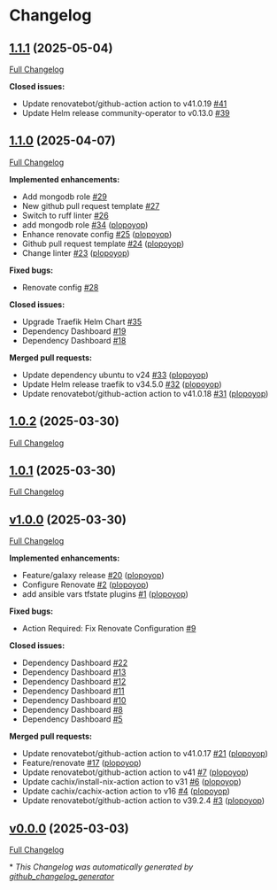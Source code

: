 # Changelog

## [1.1.1](https://github.com/plopoyop/ansible-collection-kubernetes/tree/1.1.1) (2025-05-04)

[Full Changelog](https://github.com/plopoyop/ansible-collection-kubernetes/compare/1.1.0...1.1.1)

**Closed issues:**

- Update renovatebot/github-action action to v41.0.19 [\#41](https://github.com/plopoyop/ansible-collection-kubernetes/issues/41)
- Update Helm release community-operator to v0.13.0 [\#39](https://github.com/plopoyop/ansible-collection-kubernetes/issues/39)

## [1.1.0](https://github.com/plopoyop/ansible-collection-kubernetes/tree/1.1.0) (2025-04-07)

[Full Changelog](https://github.com/plopoyop/ansible-collection-kubernetes/compare/1.0.2...1.1.0)

**Implemented enhancements:**

- Add mongodb role [\#29](https://github.com/plopoyop/ansible-collection-kubernetes/issues/29)
- New github pull request template [\#27](https://github.com/plopoyop/ansible-collection-kubernetes/issues/27)
- Switch to ruff linter [\#26](https://github.com/plopoyop/ansible-collection-kubernetes/issues/26)
- add mongodb role [\#34](https://github.com/plopoyop/ansible-collection-kubernetes/pull/34) ([plopoyop](https://github.com/plopoyop))
- Enhance renovate config [\#25](https://github.com/plopoyop/ansible-collection-kubernetes/pull/25) ([plopoyop](https://github.com/plopoyop))
- Github pull request template [\#24](https://github.com/plopoyop/ansible-collection-kubernetes/pull/24) ([plopoyop](https://github.com/plopoyop))
- Change linter [\#23](https://github.com/plopoyop/ansible-collection-kubernetes/pull/23) ([plopoyop](https://github.com/plopoyop))

**Fixed bugs:**

- Renovate config [\#28](https://github.com/plopoyop/ansible-collection-kubernetes/issues/28)

**Closed issues:**

- Upgrade Traefik Helm Chart [\#35](https://github.com/plopoyop/ansible-collection-kubernetes/issues/35)
- Dependency Dashboard [\#19](https://github.com/plopoyop/ansible-collection-kubernetes/issues/19)
- Dependency Dashboard [\#18](https://github.com/plopoyop/ansible-collection-kubernetes/issues/18)

**Merged pull requests:**

- Update dependency ubuntu to v24 [\#33](https://github.com/plopoyop/ansible-collection-kubernetes/pull/33) ([plopoyop](https://github.com/plopoyop))
- Update Helm release traefik to v34.5.0 [\#32](https://github.com/plopoyop/ansible-collection-kubernetes/pull/32) ([plopoyop](https://github.com/plopoyop))
- Update renovatebot/github-action action to v41.0.18 [\#31](https://github.com/plopoyop/ansible-collection-kubernetes/pull/31) ([plopoyop](https://github.com/plopoyop))

## [1.0.2](https://github.com/plopoyop/ansible-collection-kubernetes/tree/1.0.2) (2025-03-30)

[Full Changelog](https://github.com/plopoyop/ansible-collection-kubernetes/compare/1.0.1...1.0.2)

## [1.0.1](https://github.com/plopoyop/ansible-collection-kubernetes/tree/1.0.1) (2025-03-30)

[Full Changelog](https://github.com/plopoyop/ansible-collection-kubernetes/compare/v1.0.0...1.0.1)

## [v1.0.0](https://github.com/plopoyop/ansible-collection-kubernetes/tree/v1.0.0) (2025-03-30)

[Full Changelog](https://github.com/plopoyop/ansible-collection-kubernetes/compare/v0.0.0...v1.0.0)

**Implemented enhancements:**

- Feature/galaxy release [\#20](https://github.com/plopoyop/ansible-collection-kubernetes/pull/20) ([plopoyop](https://github.com/plopoyop))
- Configure Renovate [\#2](https://github.com/plopoyop/ansible-collection-kubernetes/pull/2) ([plopoyop](https://github.com/plopoyop))
- add ansible vars tfstate plugins [\#1](https://github.com/plopoyop/ansible-collection-kubernetes/pull/1) ([plopoyop](https://github.com/plopoyop))

**Fixed bugs:**

- Action Required: Fix Renovate Configuration [\#9](https://github.com/plopoyop/ansible-collection-kubernetes/issues/9)

**Closed issues:**

- Dependency Dashboard [\#22](https://github.com/plopoyop/ansible-collection-kubernetes/issues/22)
- Dependency Dashboard [\#13](https://github.com/plopoyop/ansible-collection-kubernetes/issues/13)
- Dependency Dashboard [\#12](https://github.com/plopoyop/ansible-collection-kubernetes/issues/12)
- Dependency Dashboard [\#11](https://github.com/plopoyop/ansible-collection-kubernetes/issues/11)
- Dependency Dashboard [\#10](https://github.com/plopoyop/ansible-collection-kubernetes/issues/10)
- Dependency Dashboard [\#8](https://github.com/plopoyop/ansible-collection-kubernetes/issues/8)
- Dependency Dashboard [\#5](https://github.com/plopoyop/ansible-collection-kubernetes/issues/5)

**Merged pull requests:**

- Update renovatebot/github-action action to v41.0.17 [\#21](https://github.com/plopoyop/ansible-collection-kubernetes/pull/21) ([plopoyop](https://github.com/plopoyop))
- Feature/renovate [\#17](https://github.com/plopoyop/ansible-collection-kubernetes/pull/17) ([plopoyop](https://github.com/plopoyop))
- Update renovatebot/github-action action to v41 [\#7](https://github.com/plopoyop/ansible-collection-kubernetes/pull/7) ([plopoyop](https://github.com/plopoyop))
- Update cachix/install-nix-action action to v31 [\#6](https://github.com/plopoyop/ansible-collection-kubernetes/pull/6) ([plopoyop](https://github.com/plopoyop))
- Update cachix/cachix-action action to v16 [\#4](https://github.com/plopoyop/ansible-collection-kubernetes/pull/4) ([plopoyop](https://github.com/plopoyop))
- Update renovatebot/github-action action to v39.2.4 [\#3](https://github.com/plopoyop/ansible-collection-kubernetes/pull/3) ([plopoyop](https://github.com/plopoyop))

## [v0.0.0](https://github.com/plopoyop/ansible-collection-kubernetes/tree/v0.0.0) (2025-03-03)

[Full Changelog](https://github.com/plopoyop/ansible-collection-kubernetes/compare/51e1d110e86fa602ee48509ed59fdae6b851f118...v0.0.0)



\* *This Changelog was automatically generated by [github_changelog_generator](https://github.com/github-changelog-generator/github-changelog-generator)*
